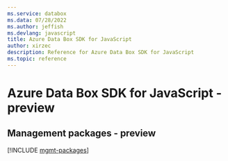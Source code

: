 ```yaml
---
ms.service: databox
ms.data: 07/28/2022
ms.author: jeffish
ms.devlang: javascript
title: Azure Data Box SDK for JavaScript
author: xirzec
description: Reference for Azure Data Box SDK for JavaScript
ms.topic: reference
---
```

# Azure Data Box SDK for JavaScript - preview

## Management packages - preview
[!INCLUDE [mgmt-packages](data-box-mgmt-index.md)]